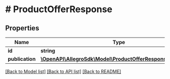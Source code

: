 # # ProductOfferResponse

## Properties

Name | Type | Description | Notes
------------ | ------------- | ------------- | -------------
**id** | **string** | Product id. | [optional]
**publication** | [**\OpenAPI\AllegroSdk\Model\ProductOfferResponsePublication**](ProductOfferResponsePublication.md) |  | [optional]

[[Back to Model list]](../../README.md#models) [[Back to API list]](../../README.md#endpoints) [[Back to README]](../../README.md)
